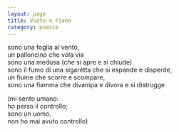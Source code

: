 ```yaml
---
layout: page
title: Vuoto e Pieno
category: poesie
---
```


sono una foglia al vento,  
un palloncino che vola via  
sono una medusa (che si apre e si chiude)  
sono il fumo di una sigaretta che si espande e disperde,  
un fiume che scorre e scompare,  
sono una fiamma che divampa e divora e si distrugge  

(mi sento umano:  
ho perso il controllo;  
sono un uomo,  
non ho mai avuto controllo)  
